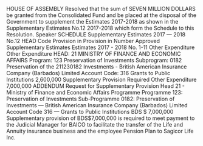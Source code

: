 HOUSE OF ASSEMBLY
Resolved that the sum of SEVEN MILLION DOLLARS be granted from the Consolidated Fund and be placed at the disposal of the Government to supplement the Estimates 2017-2018 as shown in the Supplementary Estimates No.12 2017-2018 which form the Schedule to this Resolution.
Speaker
SCHEDULE
Supplementary Estimates 2017 — 2018 No.12
HEAD Code Provision in Provision in Number Approved Supplementary Estimates Estimates 2017 - 2018 No. 1-11 Other Expenditure Other Expenditure HEAD: 21 MINISTRY OF FINANCE AND ECONOMIC AFFAIRS Program: 123 Preservation of Investments Subprogram: 0182 Preservation of the 211230182 Investments - British American Insurance Company (Barbados) Limited Account Code: 316 Grants to Public Institutions 2,600,000
Supplementary Provision Required
Other Expenditure
7,000,000
ADDENDUM
Request for Supplementary Provision
Head 21 - Ministry of Finance and Economic Affairs Programme Programme 123: Preservation of Investments Sub-Programme 0182: Preservation of Investments — British American Insurance Company (Barbados) Limited
Account Code 316 — Grants to Public Institutions
BDS $ 7,000,000
Supplementary provision of BDS$7,000,000 is required to meet payment to the Judicial Manager for BAICO to facilitate the transfer of the Life and Annuity insurance business and the employee Pension Plan to Sagicor Life Inc.
